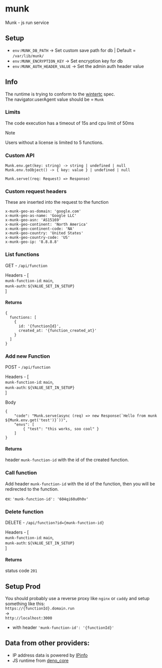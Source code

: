# munk
Munk - js run service 

## Setup
  * `env:MUNK_DB_PATH` -> Set custom save path for db | Default = `/var/lib/munk/`
  * `env:MUNK_ENCRYPTION_KEY` -> Set encryption key for db
  * `env:MUNK_AUTH_HEADER_VALUE` -> Set the admin auth header value

## Info
The runtime is trying to conform to the [wintertc](https://min-common-api.proposal.wintertc.org/) spec.   
The navigator.userAgent value should be = `Munk`

### Limits
The code execution has a timeout of 15s and cpu limit of 50ms

> [!NOTE]  
> Users without a license is limited to 5 functions.

### Custom API

```
Munk.env.get(key: string) -> string | undefined | null
Munk.env.toObject() -> { key: value } | undefined | null

Munk.serve((req: Request) => Response)
```

### Custom request headers
These are inserted into the request to the function
```
x-munk-geo-as-domain: 'google.com'
x-munk-geo-as-name: 'Google LLC'
x-munk-geo-asn: 'AS15169'
x-munk-geo-continent: 'North America'
x-munk-geo-continent-code: 'NA'
x-munk-geo-country: 'United States'
x-munk-geo-country-code: 'US'
x-munk-geo-ip: '8.8.8.8'
```

### List functions

GET - `/api/function`  

Headers - [  
  `munk-function-id`: `main`,  
  `munk-auth`: `${VALUE_SET_IN_SETUP}`  
] 

#### Returns

```
{
  functions: [
    {
      id: '{functionId}',
      created_at: '{function_created_at}'
    }
  ]
}
```

### Add new Function

POST - `/api/function`  

Headers - [  
  `munk-function-id`: `main`,  
  `munk-auth`: `${VALUE_SET_IN_SETUP}`  
]  

Body
```
{
    "code": "Munk.serve(async (req) => new Response(`Hello from munk ${Munk.env.get('test')}`))",
    "envs": [
        { "test": "this works, soo cool" }
    ]
}
```

#### Returns

header `munk-function-id` with the id of the created function.

### Call function

Add header `munk-function-id` with the id of the function, then you will be redirected to the function.

ex: `'munk-function-id': '604qi60u0h0v'`

### Delete function

DELETE - `/api/function?id={munk-function-id}`  

Headers - [  
  `munk-function-id`: `main`,  
  `munk-auth`: `${VALUE_SET_IN_SETUP}`  
]  

#### Returns

status code `201`

## Setup Prod

You should probably use a reverse proxy like `nginx` or `caddy` and setup something like this:  
`https://{functionId}.domain.run`  
->  
`http://localhost:3000`  
  * with header `'munk-function-id': '{functionId}'`

## Data from other providers:

* IP address data is powered by [IPinfo](https://ipinfo.io/lite)
* JS runtime from [deno_core](https://github.com/denoland/deno_core)